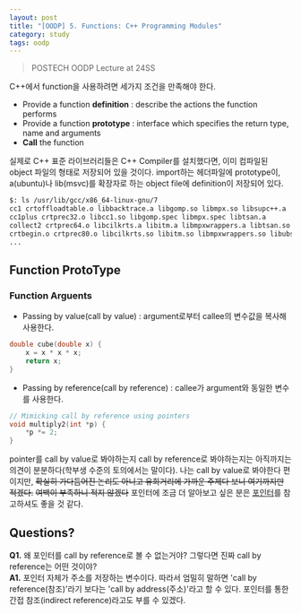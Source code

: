 ```yaml
---
layout: post
title: "[OODP] 5. Functions: C++ Programming Modules"
category: study
tags: oodp
---
```


> POSTECH OODP Lecture at 24SS

C++에서 function을 사용하려면 세가지 조건을 만족해야 한다.
- Provide a function **definition** : describe the actions the function performs
- Provide a function **prototype** : interface which specifies the return type, name and arguments
- **Call** the function

실제로 C++ 표준 라이브러리들은 C++ Compiler를 설치했다면, 이미 컴파일된 object 파일의 형태로 저장되어 있을 것이다.
import하는 헤더파일에 prototype이, a(ubuntu)나 lib(msvc)를 확장자로 하는 object file에 definition이 저장되어 있다.
```bash
$: ls /usr/lib/gcc/x86_64-linux-gnu/7
cc1 crtoffloadtable.o libbacktrace.a libgomp.so libmpx.so libsupc++.a
cc1plus crtprec32.o libcc1.so libgomp.spec libmpx.spec libtsan.a
collect2 crtprec64.o libcilkrts.a libitm.a libmpxwrappers.a libtsan.so
crtbegin.o crtprec80.o libcilkrts.so libitm.so libmpxwrappers.so libubsan.a
...
```

## Function ProtoType
### Function Arguents
- Passing by value(call by value) : argument로부터 callee의 변수값을 복사해 사용한다.

``` c++
double cube(double x) {
    x = x * x * x;
    return x;
}
```
- Passing by reference(call by  reference) : callee가 argument와 동일한 변수를 사용한다.
``` c++
// Mimicking call by reference using pointers
void multiply2(int *p) {
    *p *= 2;
}
```

pointer를 call by value로 봐야하는지 call by reference로 봐야하는지는 아직까지는 의견이 분분하다(학부생 수준의 토의에서는 말이다).
나는 call by value로 봐야한다 편이지만, ~~확실히 가다듬어진 논리도 아니고 유희거리에 가까운 주제다 보니 여기까지만 적겠다.~~ ~~여백이 부족하니 적지 않겠다~~
포인터에 조금 더 알아보고 싶은 분은 [포인터]를 참고하셔도 좋을 것 같다.





## Questions?
**Q1.** 왜 포인터를 call by reference로 볼 수 없는거야? 그렇다면 진짜 call by reference는 어떤 것이야?<br>
**A1.** 포인터 자체가 주소를 저장하는 변수이다. 따라서 엄밀히 말하면 'call by reference(참조)'라기 보다는 'call by address(주소)'라고 할 수 있다. 포인터를 통한 간접 참조(indirect reference)라고도 부를 수 있겠다.

<!-- Links -->
[포인터]: https://handhp1.tistory.com/47